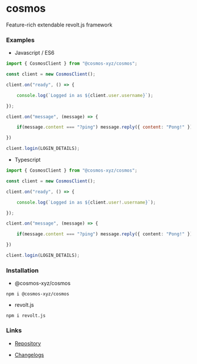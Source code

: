 # cosmos
Feature-rich extendable revolt.js framework

### Examples
* Javascript / ES6

```js
import { CosmosClient } from "@cosmos-xyz/cosmos";

const client = new CosmosClient();

client.on("ready", () => {

    console.log(`Logged in as ${client.user.username}`);

});

client.on("message", (message) => {

    if(message.content === "?ping") message.reply({ content: "Pong!" });

})

client.login(LOGIN_DETAILS);
```

* Typescript

```ts
import { CosmosClient } from "@cosmos-xyz/cosmos";

const client = new CosmosClient();

client.on("ready", () => {

    console.log(`Logged in as ${client.user!.username}`);

});

client.on("message", (message) => {

    if(message.content === "?ping") message.reply({ content: "Pong!" });

})

client.login(LOGIN_DETAILS);
```

### Installation
* @cosmos-xyz/cosmos
```
npm i @cosmos-xyz/cosmos
```

* revolt.js
```
npm i revolt.js
```

### Links
* [Repository](https://github.com/cosmos-xyz/cosmos)

* [Changelogs](https://github.com/cosmos-xyz/cosmos/releases)